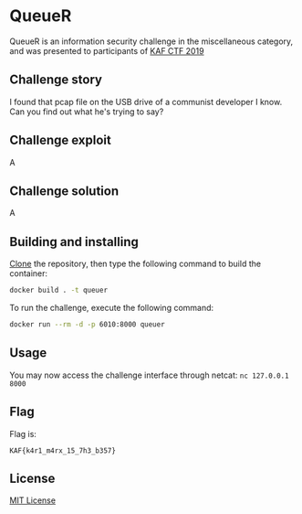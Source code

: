 # QueueR

QueueR is an information security challenge in the miscellaneous category, and was presented to participants of [KAF CTF 2019](https://play.kaf.sh)

## Challenge story

I found that pcap file on the USB drive of a communist developer I know. Can you find out what he's trying to say?

## Challenge exploit

A

## Challenge solution

A

## Building and installing

[Clone](https://github.com/omerk2511/KAF-2019-QueueR/archive/master.zip) the repository, then type the following command to build the container:
```bash
docker build . -t queuer
```

To run the challenge, execute the following command:
```bash
docker run --rm -d -p 6010:8000 queuer
```

## Usage

You may now access the challenge interface through netcat: `nc 127.0.0.1 8000`

## Flag

Flag is:
```flagscript
KAF{k4r1_m4rx_15_7h3_b357}
```

## License
[MIT License](https://choosealicense.com/licenses/mit/)

